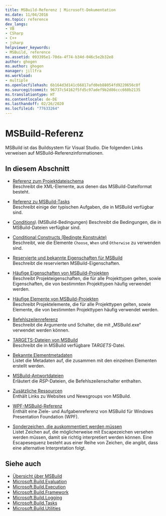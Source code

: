 ```yaml
---
title: MSBuild-Referenz | Microsoft-Dokumentation
ms.date: 11/04/2016
ms.topic: reference
dev_langs:
- VB
- CSharp
- C++
- jsharp
helpviewer_keywords:
- MSBuild, reference
ms.assetid: 093395e1-70da-4f74-b34d-046c5e2b32e8
author: ghogen
ms.author: ghogen
manager: jillfra
ms.workload:
- multiple
ms.openlocfilehash: 6b164d3d141c66817afd0eb88054fd9220656c0f
ms.sourcegitcommit: 96737c54162f5fd5c97adef9b2d86ccc660b2135
ms.translationtype: HT
ms.contentlocale: de-DE
ms.lasthandoff: 02/26/2020
ms.locfileid: "77633264"
---
```

# <a name="msbuild-reference"></a>MSBuild-Referenz

MSBuild ist das Buildsystem für Visual Studio. Die folgenden Links verweisen auf MSBuild-Referenzinformationen.

## <a name="in-this-section"></a>In diesem Abschnitt

- [Referenz zum Projektdateischema](../msbuild/msbuild-project-file-schema-reference.md)\
 Beschreibt die XML-Elemente, aus denen das MSBuild-Dateiformat besteht.

- [Referenz zu MSBuild-Tasks](../msbuild/msbuild-task-reference.md)\
 Beschreibt einige der typischen Aufgaben, die in MSBuild verfügbar sind.

- [Conditions](../msbuild/msbuild-conditions.md)\ (MSBuild-Bedingungen)
 Beschreibt die Bedingungen, die in MSBuild-Dateien verfügbar sind.

- [Conditional Constructs (Bedingte Konstrukte)](../msbuild/msbuild-conditional-constructs.md)\
 Beschreibt, wie die Elemente `Choose`, `When` und `Otherwise` zu verwenden sind.

- [Reservierte und bekannte Eigenschaften für MSBuild](../msbuild/msbuild-reserved-and-well-known-properties.md)\
 Beschreibt die reservierten MSBuild-Eigenschaften.

- [Häufige Eigenschaften von MSBuild-Projekten](../msbuild/common-msbuild-project-properties.md)\
 Beschreibt Projekteigenschaften, die für alle Projekttypen gelten, sowie Eigenschaften, die von bestimmten Projekttypen häufig verwendet werden.

- [Häufige Elemente von MSBuild-Projekten](../msbuild/common-msbuild-project-items.md)\
 Beschreibt Projektelemente, die für alle Projekttypen gelten, sowie Elemente, die von bestimmten Projekttypen häufig verwendet werden.

- [Befehlszeilenreferenz](../msbuild/msbuild-command-line-reference.md)\
 Beschreibt die Argumente und Schalter, die mit „MSBuild.exe“ verwendet werden können.

- [TARGETS-Dateien von MSBuild](../msbuild/msbuild-dot-targets-files.md)\
 Beschreibt die in MSBuild verfügbare *TARGETS*-Datei.

- [Bekannte Elementmetadaten](../msbuild/msbuild-well-known-item-metadata.md)\
 Listet die Metadaten auf, die zusammen mit den einzelnen Elementen erstellt werden.

- [MSBuild-Antwortdateien](../msbuild/msbuild-response-files.md)\
 Erläutert die *RSP*-Dateien, die Befehlszeilenschalter enthalten.

- [Zusätzliche Ressourcen](https://social.msdn.microsoft.com/forums/vstudio/home?forum=msbuild)\
 Enthält Links zu Websites und Newsgroups von MSBuild.

- [WPF-MSBuild-Referenz](../msbuild/wpf-msbuild-reference.md)\
 Enthält eine Ziele- und Aufgabenreferenz von MSBuild für Windows Presentation Foundation (WPF).

- [Sonderzeichen, die auskommentiert werden müssen](../msbuild/special-characters-to-escape.md)\
 Listet Zeichen auf, die möglicherweise mit Escapezeichen versehen werden müssen, damit sie richtig interpretiert werden können. Eine Escapesequenz besteht aus einer Reihe von Zeichen, die angibt, dass eine alternative Interpretation folgt.

## <a name="see-also"></a>Siehe auch

- [Übersicht über MSBuild](../msbuild/msbuild.md)
- [Microsoft.Build.Evaluation](/dotnet/api/microsoft.build.evaluation)
- [Microsoft.Build.Execution](/dotnet/api/microsoft.build.execution)
- [Microsoft.Build.Framework](/dotnet/api/microsoft.build.framework)
- [Microsoft.Build.Logging](/dotnet/api/microsoft.build.logging)
- [Microsoft.Build.Tasks](/dotnet/api/microsoft.build.tasks)
- [Microsoft.Build.Utilities](/dotnet/api/microsoft.build.utilities)

